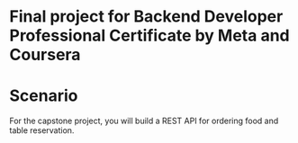 # Final project for Backend Developer Professional Certificate by Meta and Coursera

# Scenario

For the capstone project, you will build a REST API for ordering food and table reservation.